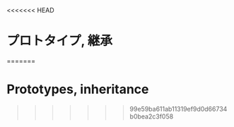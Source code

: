 <<<<<<< HEAD
# プロトタイプ, 継承
=======
# Prototypes, inheritance
>>>>>>> 99e59ba611ab11319ef9d0d66734b0bea2c3f058
